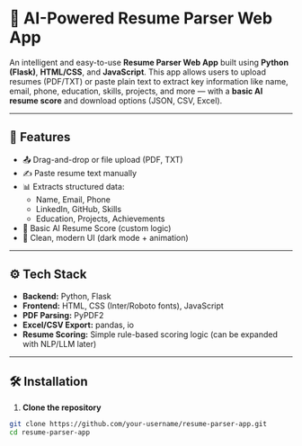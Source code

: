 # 📝 AI-Powered Resume Parser Web App

An intelligent and easy-to-use **Resume Parser Web App** built using **Python (Flask)**, **HTML/CSS**, and **JavaScript**. This app allows users to upload resumes (PDF/TXT) or paste plain text to extract key information like name, email, phone, education, skills, projects, and more — with a **basic AI resume score** and download options (JSON, CSV, Excel).

---

## 🚀 Features

- 📤 Drag-and-drop or file upload (PDF, TXT)
- ✍️ Paste resume text manually
- 📊 Extracts structured data:
  - Name, Email, Phone
  - LinkedIn, GitHub, Skills
  - Education, Projects, Achievements
- 🔢 Basic AI Resume Score (custom logic)
- 🎨 Clean, modern UI (dark mode + animation)

---

## ⚙️ Tech Stack

- **Backend:** Python, Flask
- **Frontend:** HTML, CSS (Inter/Roboto fonts), JavaScript
- **PDF Parsing:** PyPDF2
- **Excel/CSV Export:** pandas, io
- **Resume Scoring:** Simple rule-based scoring logic (can be expanded with NLP/LLM later)

---

## 🛠️ Installation

1. **Clone the repository**

```bash
git clone https://github.com/your-username/resume-parser-app.git
cd resume-parser-app
